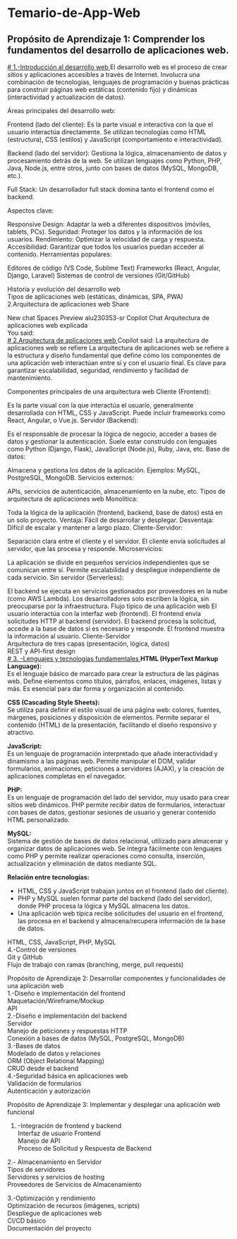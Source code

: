 # Temario-de-App-Web
## Propósito de Aprendizaje 1: Comprender los fundamentos del desarrollo de aplicaciones web.  
<ins># 1.-Introducción al desarrollo web </ins>
El desarrollo web es el proceso de crear sitios y aplicaciones accesibles a través de Internet. Involucra una combinación de tecnologías, lenguajes de programación y buenas prácticas para construir páginas web estáticas (contenido fijo) y dinámicas (interactividad y actualización de datos).

Áreas principales del desarrollo web:

Frontend (lado del cliente):
Es la parte visual e interactiva con la que el usuario interactúa directamente. Se utilizan tecnologías como HTML (estructura), CSS (estilos) y JavaScript (comportamiento e interactividad).

Backend (lado del servidor):
Gestiona la lógica, almacenamiento de datos y procesamiento detrás de la web. Se utilizan lenguajes como Python, PHP, Java, Node.js, entre otros, junto con bases de datos (MySQL, MongoDB, etc.).

Full Stack:
Un desarrollador full stack domina tanto el frontend como el backend.

Aspectos clave:

Responsive Design: Adaptar la web a diferentes dispositivos (móviles, tablets, PCs).
Seguridad: Proteger los datos y la información de los usuarios.
Rendimiento: Optimizar la velocidad de carga y respuesta.
Accesibilidad: Garantizar que todos los usuarios puedan acceder al contenido.
Herramientas populares:

Editores de código (VS Code, Sublime Text)
Frameworks (React, Angular, Django, Laravel)
Sistemas de control de versiones (Git/GitHub)

Historia y evolución del desarrollo web  
Tipos de aplicaciones web (estáticas, dinámicas, SPA, PWA)  
2.Arquitectura de aplicaciones web 
Share

New chat
Spaces
Preview
alu230353-sr
Copilot Chat
Arquitectura de aplicaciones web explicada  
You said:   
<ins># 2.Arquitectura de aplicaciones web </ins>
Copilot said: La arquitectura de aplicaciones web se refiere
La arquitectura de aplicaciones web se refiere a la estructura y diseño fundamental que define cómo los componentes de una aplicación web interactúan entre sí y con el usuario final. Es clave para garantizar escalabilidad, seguridad, rendimiento y facilidad de mantenimiento.

Componentes principales de una arquitectura web
Cliente (Frontend):

Es la parte visual con la que interactúa el usuario, generalmente desarrollada con HTML, CSS y JavaScript.
Puede incluir frameworks como React, Angular, o Vue.js.
Servidor (Backend):

Es el responsable de procesar la lógica de negocio, acceder a bases de datos y gestionar la autenticación.
Suele estar construido con lenguajes como Python (Django, Flask), JavaScript (Node.js), Ruby, Java, etc.
Base de datos:

Almacena y gestiona los datos de la aplicación.
Ejemplos: MySQL, PostgreSQL, MongoDB.
Servicios externos:

APIs, servicios de autenticación, almacenamiento en la nube, etc.
Tipos de arquitectura de aplicaciones web
Monolítica:

Toda la lógica de la aplicación (frontend, backend, base de datos) está en un solo proyecto.
Ventaja: Fácil de desarrollar y desplegar.
Desventaja: Difícil de escalar y mantener a largo plazo.
Cliente-Servidor:

Separación clara entre el cliente y el servidor.
El cliente envía solicitudes al servidor, que las procesa y responde.
Microservicios:

La aplicación se divide en pequeños servicios independientes que se comunican entre sí.
Permite escalabilidad y despliegue independiente de cada servicio.
Sin servidor (Serverless):

El backend se ejecuta en servicios gestionados por proveedores en la nube (como AWS Lambda).
Los desarrolladores solo escriben la lógica, sin preocuparse por la infraestructura.
Flujo típico de una aplicación web
El usuario interactúa con la interfaz web (frontend).
El frontend envía solicitudes HTTP al backend (servidor).
El backend procesa la solicitud, accede a la base de datos si es necesario y responde.
El frontend muestra la información al usuario.
Cliente-Servidor  
Arquitectura de tres capas (presentación, lógica, datos)  
REST y API-first design  
<ins># 3. -Lenguajes y tecnologías fundamentales </ins>
**HTML (HyperText Markup Language):**  
Es el lenguaje básico de marcado para crear la estructura de las páginas web. Define elementos como títulos, párrafos, enlaces, imágenes, listas y más. Es esencial para dar forma y organización al contenido.

**CSS (Cascading Style Sheets):**  
Se utiliza para definir el estilo visual de una página web: colores, fuentes, márgenes, posiciones y disposición de elementos. Permite separar el contenido (HTML) de la presentación, facilitando el diseño responsivo y atractivo.

**JavaScript:**  
Es un lenguaje de programación interpretado que añade interactividad y dinamismo a las páginas web. Permite manipular el DOM, validar formularios, animaciones, peticiones a servidores (AJAX), y la creación de aplicaciones completas en el navegador.

**PHP:**  
Es un lenguaje de programación del lado del servidor, muy usado para crear sitios web dinámicos. PHP permite recibir datos de formularios, interactuar con bases de datos, gestionar sesiones de usuario y generar contenido HTML personalizado.

**MySQL:**  
Sistema de gestión de bases de datos relacional, utilizado para almacenar y organizar datos de aplicaciones web. Se integra fácilmente con lenguajes como PHP y permite realizar operaciones como consulta, inserción, actualización y eliminación de datos mediante SQL.

**Relación entre tecnologías:**  
- HTML, CSS y JavaScript trabajan juntos en el frontend (lado del cliente).
- PHP y MySQL suelen formar parte del backend (lado del servidor), donde PHP procesa la lógica y MySQL almacena los datos.
- Una aplicación web típica recibe solicitudes del usuario en el frontend, las procesa en el backend y almacena/recupera información de la base de datos.  

HTML, CSS, JavaScript, PHP, MySQL  
4.-Control de versiones  
Git y GitHub  
Flujo de trabajo con ramas (branching, merge, pull requests)  

Propósito de Aprendizaje 2: Desarrollar componentes y funcionalidades de una aplicación web  
1.-Diseño e implementación del frontend  
Maquetación/Wireframe/Mockup  
API  
2.-Diseño e implementación del backend  
Servidor  
Manejo de peticiones y respuestas HTTP  
Conexión a bases de datos (MySQL, PostgreSQL, MongoDB)  
3.-Bases de datos  
 Modelado de datos y relaciones  
ORM (Object Relational Mapping)  
CRUD desde el backend  
4.-Seguridad básica en aplicaciones web  
Validación de formularios  
Autenticación y autorización   

Propósito de Aprendizaje 3: Implementar y desplegar una aplicación web funcional  
1. -Integración de frontend y backend  
Interfaz de usuario Frontend  
Manejo de API  
Proceso de Solicitud y Respuesta de Backend  

2.- Almacenamiento en Servidor  
Tipos de servidores   
Servidores y servicios de hosting   
Proveedores de Servicios de Almacenamiento  

3.-Optimización y rendimiento  
Optimización de recursos (imágenes, scripts)  
Despliegue de aplicaciones web  
CI/CD básico  
Documentación del proyecto  
